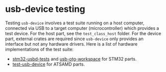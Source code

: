 usb-device testing
==================

Testing `usb-device` involves a test suite running on a host computer, connected via USB to a target computer (microcontroller) which provides a test device.
For the host part, see the `test_class_host` folder.
For the device part, external crates are required since `usb-device` only provides an interface but not any hardware drivers.
Here is a list of hardware implementations of the test suite:

* [stm32-usbd-tests](https://github.com/Disasm/stm32-usbd-tests) and [usb-otg-workspace](https://github.com/Disasm/usb-otg-workspace) for STM32 parts.
* [test-usb-device](https://github.com/ianrrees/test-usb-device) for ATSAMD parts.

